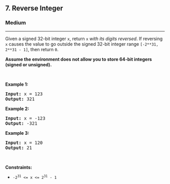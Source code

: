 <h2>7. Reverse Integer</h2>
<h3>Medium</h3>
<hr>
<div><p>Given a signed 32-bit integer <code>x</code>, return <code>x</code> <i>with its digits reversed</i>. If reversing <code>x</code> causes the value to go outside the signed 32-bit integer range <code>[-2**31, 2**31 - 1]</code>, then return <code>0</code>.

<b>Assume the environment does not allow you to store 64-bit integers (signed or unsigned).</b>

<p>&nbsp;</p>

<p><strong>Example 1:</strong></p>
<pre><strong>Input:</strong> x = 123
<strong>Output:</strong> 321</pre>

<p><strong>Example 2:</strong></p>
<pre><strong>Input:</strong> x = -123
<strong>Output:</strong> -321</pre>

<p><strong>Example 3:</strong></p>
<pre><strong>Input:</strong> x = 120
<strong>Output:</strong> 21</pre>

<p>&nbsp;</p>

<p><strong>Constraints:</strong></p>

<ul>
    <li><code>-2<sup>31</sup> &lt;= x &lt;= 2<sup>31</sup> - 1<code></li>
</ul>
</div>